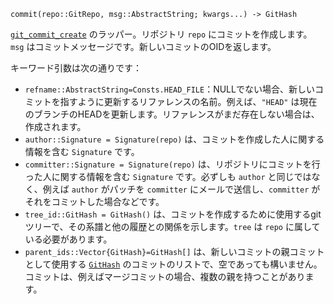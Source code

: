 ```
commit(repo::GitRepo, msg::AbstractString; kwargs...) -> GitHash
```

[`git_commit_create`](https://libgit2.org/libgit2/#HEAD/group/commit/git_commit_create) のラッパー。リポジトリ `repo` にコミットを作成します。`msg` はコミットメッセージです。新しいコミットのOIDを返します。

キーワード引数は次の通りです：

  * `refname::AbstractString=Consts.HEAD_FILE`：NULLでない場合、新しいコミットを指すように更新するリファレンスの名前。例えば、`"HEAD"` は現在のブランチのHEADを更新します。リファレンスがまだ存在しない場合は、作成されます。
  * `author::Signature = Signature(repo)` は、コミットを作成した人に関する情報を含む `Signature` です。
  * `committer::Signature = Signature(repo)` は、リポジトリにコミットを行った人に関する情報を含む `Signature` です。必ずしも `author` と同じではなく、例えば `author` がパッチを `committer` にメールで送信し、`committer` がそれをコミットした場合などです。
  * `tree_id::GitHash = GitHash()` は、コミットを作成するために使用するgitツリーで、その系譜と他の履歴との関係を示します。`tree` は `repo` に属している必要があります。
  * `parent_ids::Vector{GitHash}=GitHash[]` は、新しいコミットの親コミットとして使用する [`GitHash`](@ref) のコミットのリストで、空であっても構いません。コミットは、例えばマージコミットの場合、複数の親を持つことがあります。
